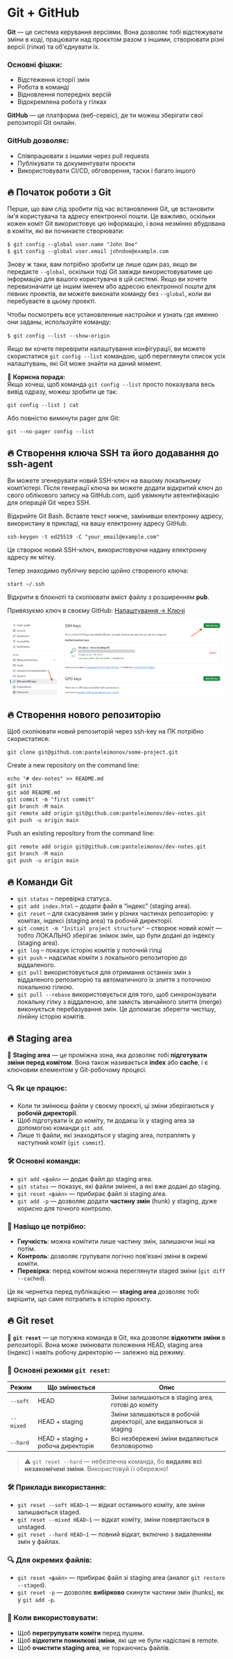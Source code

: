 # Git + GitHub

**Git** — це система керування версіями. Вона дозволяє тобі відстежувати зміни в коді, працювати над проєктом разом з іншими, створювати різні версії (гілки) та об'єднувати їх.

### Основні фішки:

- Відстеження історії змін
- Робота в команді
- Відновлення попередніх версій
- Відокремлена робота у гілках

**GitHub** — це платформа (веб-сервіс), де ти можеш зберігати свої репозиторії Git онлайн.

### GitHub дозволяє:

- Співпрацювати з іншими через pull requests
- Публікувати та документувати проєкти
- Використовувати CI/CD, обговорення, таски і багато іншого

## 🔥 Початок роботи з Git

Перше, що вам слід зробити під час встановлення Git, це встановити ім'я користувача та адресу електронної пошти. Це важливо, оскільки кожен коміт Git використовує цю інформацію, і вона незмінно вбудована в коміти, які ви починаєте створювати:

```
$ git config --global user.name "John Doe"
$ git config --global user.email johndoe@example.com
```

Знову ж таки, вам потрібно зробити це лише один раз, якщо ви передаєте `--global`, оскільки тоді Git завжди використовуватиме цю інформацію для вашого користувача в цій системі. Якщо ви хочете перевизначити це іншим іменем або адресою електронної пошти для певних проектів, ви можете виконати команду без `--global`, коли ви перебуваєте в цьому проекті.

Чтобы посмотреть все установленные настройки и узнать где именно они заданы, используйте команду:

`$ git config --list --show-origin`

Якщо ви хочете перевірити налаштування конфігурації, ви можете скористатися `git config --list` командою, щоб переглянути список усіх налаштувань, які Git може знайти на даний момент.

📌 **Корисна порада:**  
 Якщо хочеш, щоб команда `git config --list` просто показувала весь вивід одразу, можеш зробити це так:

```
git config --list | cat
```

Або повністю вимкнути pager для Git:

```
git --no-pager config --list
```

## 🔥 Створення ключа SSH та його додавання до ssh-agent

Ви можете згенерувати новий SSH-ключ на вашому локальному комп’ютері. Після генерації ключа ви можете додати відкритий ключ до свого облікового запису на GitHub.com, щоб увімкнути автентифікацію для операцій Git через SSH.

Відкрийте Git Bash. Вставте текст нижче, замінивши електронну адресу, використану в прикладі, на вашу електронну адресу GitHub.

```
ssh-keygen -t ed25519 -C "your_email@example.com"
```

Це створює новий SSH-ключ, використовуючи надану електронну адресу як мітку.

Тепер знаходимо публічну версію щойно створеного ключа:

```
start ~/.ssh
```

Відкрити в блокноті та скопіювати вміст файлу з розширенням **pub**.

Привязуємо ключ в своєму GitHub: [Налаштування -> Ключі](https://github.com/settings/keys)

![image](./assets/git_github-001.png)

## 🔥 Створення нового репозиторію

Щоб скопіювати новий репозиторій через ssh-key на ПК потрібно скористатися:

```
git clone git@github.com:panteleimonov/some-project.git
```

Create a new repository on the command line:

```
echo "# dev-notes" >> README.md
git init
git add README.md
git commit -m "first commit"
git branch -M main
git remote add origin git@github.com:panteleimonov/dev-notes.git
git push -u origin main
```

Push an existing repository from the command line:

```
git remote add origin git@github.com:panteleimonov/dev-notes.git
git branch -M main
git push -u origin main
```

## 🔥 Команди Git

- `git status` – перевірка статуса.
- `git add index.html` – додати файл в “індекс” (staging area).
- `git reset` – для скасування змін у різних частинах репозиторію: у комітах, індексі (staging area) та робочій директорії.
- `git commit -m "Initial project structure"` – створює новий коміт — тобто ЛОКАЛЬНО зберігає знімок змін, що були додані до індексу (staging area).
- `git log` – показує історію комітів у поточній гілці
- `git push` – надсилає коміти з локального репозиторію до віддаленого.
- `git pull` використовується для отримання останніх змін з віддаленого репозиторію та автоматичного їх злиття з поточною локальною гілкою.
- `git pull --rebase` використовується для того, щоб синхронізувати локальну гілку з віддаленою, але замість звичайного злиття (merge) виконується перебазування змін. Це допомагає зберегти чистішу, лінійну історію комітів.

## 🔥 Staging area

🧩 **Staging area** — це проміжна зона, яка дозволяє тобі **підготувати зміни перед комітом**. Вона також називається **index** або **cache**, і є ключовим елементом у Git-робочому процесі.

### 🔍 Як це працює:

- Коли ти змінюєш файли у своєму проєкті, ці зміни зберігаються у **робочій директорії**.
- Щоб підготувати їх до коміту, ти додаєш їх у staging area за допомогою команди `git add`.
- Лише ті файли, які знаходяться у staging area, потраплять у наступний коміт (`git commit`).

### 🛠️ Основні команди:

- `git add <файл>` — додає файл до staging area.
- `git status` — показує, які файли змінені, а які вже додані до staging.
- `git reset <файл>` — прибирає файл зі staging area.
- `git add -p` — дозволяє додати **частину змін** (hunk) у staging, дуже корисно для точного контролю.

### 🎯 Навіщо це потрібно:

- **Гнучкість**: можна комітити лише частину змін, залишаючи інші на потім.
- **Контроль**: дозволяє групувати логічно пов’язані зміни в окремі коміти.
- **Перевірка**: перед комітом можна переглянути staged зміни (`git diff --cached`).

Це як чернетка перед публікацією — **staging area** дозволяє тобі вирішити, що саме потрапить в історію проєкту.

## 🔥 Git reset

🔄 **`git reset`** — це потужна команда в Git, яка дозволяє **відкотити зміни** в репозиторії. Вона може змінювати положення HEAD, staging area (індекс) і навіть робочу директорію — залежно від режиму.

### 🧠 Основні режими `git reset`:

| Режим     | Що змінюється                      | Опис                                                               |
| --------- | ---------------------------------- | ------------------------------------------------------------------ |
| `--soft`  | HEAD                               | Зміни залишаються в staging area, готові до коміту                 |
| `--mixed` | HEAD + staging                     | Зміни залишаються в робочій директорії, але видаляються зі staging |
| `--hard`  | HEAD + staging + робоча директорія | Всі незбережені зміни видаляються безповоротно                     |

> ⚠️ `git reset --hard` — небезпечна команда, бо **видаляє всі незакомічені зміни**. Використовуй її обережно!

### 🛠️ Приклади використання:

- `git reset --soft HEAD~1` — відкат останнього коміту, але зміни залишаються staged.
- `git reset --mixed HEAD~1` — відкат коміту, зміни повертаються в unstaged.
- `git reset --hard HEAD~1` — повний відкат, включно з видаленням змін у файлах.

### 🔍 Для окремих файлів:

- `git reset <файл>` — прибирає файл зі staging area (аналог `git restore --staged`).
- `git reset -p` — дозволяє **вибірково** скинути частини змін (hunks), як у `git add -p`.

### 🧭 Коли використовувати:

- Щоб **перегрупувати коміти** перед пушем.
- Щоб **відкотити помилкові зміни**, які ще не були надіслані в remote.
- Щоб **очистити staging area**, не торкаючись файлів.

